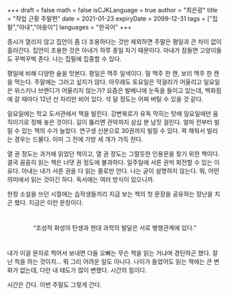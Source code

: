 +++
draft = false
math = false
isCJKLanguage = true
author = "최은광"
title = "작업 근황 주말편"
date = 2021-01-23
expiryDate = 2099-12-31
tags = ["집필","아내","야옹이"]
languages = "한국어"
+++

증시가 열리지 않고 집안이 좀 더 조용하다는 것만 제외하면 주말은 평일과 큰 차이 없이 흘러간다. 집안이 조용한 것은 아내가 하루 종일 자기 때문이다. 아내가 잠들면 고양이들도 꾸벅꾸벅 존다. 나는 집필에 집중할 수 있다.

평일에 비해 다양한 술을 맛본다. 평일은 맥주 일색이다. 밀 맥주 한 캔, 보리 맥주 한 캔을 먹는다. 주말에는 그러고 싶지가 않다. 아무래도 토요일은 막걸리가 어울리고 일요일은 위스키나 브랜디가 어울리지 않는가? 요즘은 발베니에 눈독을 들이고 있는데, 백화점에 갈 때마다 12년 산 자리만 비어 있다. 석 달 정도는 어찌 버틸 수 있을 것 같다.

일요일에는 학교 도서관에서 책을 빌린다. 강변북로가 유독 막히는 탓에 일요일에만 움직이기로 정해 놓은 것이다. 길이 뚫리면 관악까지 삼십 분 남짓 걸린다. 얼마 전부터 빌릴 수 있는 책의 수가 늘었다. 연구생 신분으로 30권까지 빌릴 수 있다. 꽉 채워서 빌리는 경우는 드물다. 이미 그 전에 가방 세 개가 가득 찬다.

열 권 정도는 과거에 읽었던 책이고, 열 권 정도는 그럴듯한 인용문을 찾기 위한 책이다. 결국 꼼꼼히 읽는 책은 너댓 권 정도에 불과하다. 일주일에 서른 권씩 회전할 수 있는 이유다. 아내는 내가 서른 권을 다 읽는 줄로만 안다. 나는 굳이 설명하지 않는다. 뭐, 어떤 의미에서 읽는 것이긴 하다. 독서에는 여러 방식이 있으니까.

한창 소설을 쓰던 시절에는 습작생들끼리 지금 보는 책의 첫 문장을 공유하는 장난을 치곤 했다. 지금은 이런 문장이다. 

#

<center>“조성적 화성의 탄생과 현대 과학의 발달은 서로 병행관계에 있다.”</center>

#

내가 이걸 문자로 찍어서 보내면 다들 오빠는 무슨 책을 읽는 거냐며 경탄하곤 했다. 잘난 척을 하는 것이지... 뭐 그리 어려운 일도 아니다. 나이가 들었어도 읽는 책에는 큰 변화가 없는데, 다만 내 태도가 많이 변했다. 시간의 힘이다. 

시간은 간다. 이번 주말도 그렇게 간다. 